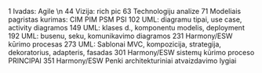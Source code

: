 1 Ivadas: Agile \n
44 Vizija: rich pic
63 Technologiju analize
71 Modeliais pagristas kurimas: CIM PIM PSM PSI
102 UML: diagramu tipai, use case, activity diagramos
149 UML: klases d., komponentu modelis, deployment
192 UML: busenu, seku, komunikavimo diagramos
231 Harmony/ESW kūrimo procesas
273 UML: Sablonai MVC, kompozicija, strategija, dekoratorius, adapteris, fasadas
301 Harmony/ESW sistemų kūrimo proceso PRINCIPAI
351 Harmony/ESW Penki architekturiniai atvaizdavimo lygiai
